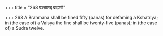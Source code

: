 +++
title = "268 पञ्चाशद् ब्राह्मणो"

+++
268	A Brahmana shall be fined fifty (panas) for defaming a Kshatriya; in (the case of) a Vaisya the fine shall be twenty-five (panas); in (the case of) a Sudra twelve.